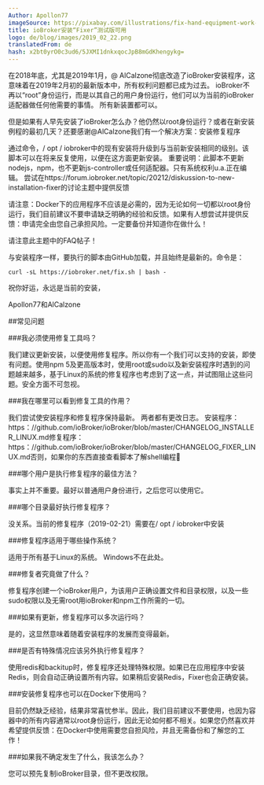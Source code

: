 ```yaml
---
Author: Apollon77
imageSource: https://pixabay.com/illustrations/fix-hand-equipment-work-sticker-2694108/
title: ioBroker安装“Fixer”测试版可用
logo: de/blog/images/2019_02_22.png
translatedFrom: de
hash: x2bt0yrO0c3ud6/5JXMI1dnkxqocJpB8mGdKhengykg=
---
```

在2018年底，尤其是2019年1月，@ AlCalzone彻底改造了ioBroker安装程序，这意味着在2019年2月初的最新版本中，所有权利问题都已成为过去。 ioBroker不再以“root”身份运行，而是以其自己的用户身份运行，他们可以为当前的ioBroker适配器做任何他需要的事情。
所有新装置都可以。
<!-- SOURCE: 698554 Ende 2018 und vor allem im Januar 2019 hat @AlCalzone den ioBroker Installer komplett überarbeitet und damit gehören in den inzwischen aktuellen Version von Anfang Februar 2019 auch alle Rechteprobleme der Vergangenheit. ioBroker läuft damit nicht mehr als "root" sondern unter einem eigenen User der alles darf was er für die aktuellen ioBroker Adapter können muss.
Für alle neuen Installation ist also alles bestens. -->

但是如果有人早先安装了ioBroker怎么办？他仍然以root身份运行？或者在新安装例程的最初几天？还要感谢@AlCalzone我们有一个解决方案：安装修复程序
<!-- SOURCE: 627535 Was ist aber wenn jemand ioBroker früher installiert hat? Er noch als root läuft? Oder in den ersten Tagen der neuen Installationsroutine?
Auch dafür haben wir jetzt dank @AlCalzone eine Lösung: den Installation-Fixer -->

通过命令，/ opt / iobroker中的现有安装将升级到与当前新安装相同的级别。该脚本可以在将来反复使用，以便在这方面更新安装。
重要说明：此脚本不更新nodejs，npm，也不更新js-controller或任何适配器。只有系统权利u.a.正在编辑。
尝试在https://forum.iobroker.net/topic/20212/diskussion-to-new-installation-fixer的讨论主题中提供反馈
<!-- SOURCE: 85787 Mittels einem Kommando wird eine bestehende Installation in /opt/iobroker auf den gleichen Stand gebracht wie eine aktuelle neue Installation. Das Skript kann auch in Zukunft immer wieder genutzt werden um die Installation diesbezüglich zu Aktualisieren.
Wichtig: Diese Skript aktualisiert weder nodejs, npm noch js-controller oder irgend einen Adapter. Nur die Systemrechte u.a. werden bearbeitet.
Versucht es und gebt Feedback im Diskussionsthread unter https://forum.iobroker.net/topic/20212/diskussion-zum-neuen-installation-fixer -->

请注意：Docker下的应用程序不应该是必需的，因为无论如何一切都以root身份运行，我们目前建议不要申请缺乏明确的经验和反馈。如果有人想尝试并提供反馈：申请完全由您自己承担风险。一定要备份并知道你在做什么！
<!-- SOURCE: 472279 Bitte beachten: Anwendung unter Docker sollte, weil eh alles als root läuft, nicht nötig sein und wir raten aktuell mangels klarer Erfahrungen und Feedback von einer Anwendung ab. Falls es doch jemand versuchen will und Feedback geben will: Anwendung komplett auf eigene Gefahr. Unbedingt vorher ein Backup machen und wissen was man tut! -->

请注意此主题中的FAQ帖子！
<!-- SOURCE: 907956 Bitte beachtet den FAQ Post in diesem Thread! -->

与安装程序一样，要执行的脚本由GitHub加载，并且始终是最新的。命令是：
<!-- SOURCE: 18596 Das auszuführende Skript wird, wie beim Installer auch, von GitHub geladen und ist so immer aktuell. Der Befehl lautet: -->

```curl -sL https://iobroker.net/fix.sh | bash -```
<!-- ID: 564657 -->

祝你好运，永远是当前的安装，
<!-- SOURCE: 681199 Viel Erfolg und immer eine aktuelle Installation, -->

Apollon77和AlCalzone
<!-- SOURCE: 274782 Apollon77 & AlCalzone -->

##常见问题
<!-- SOURCE: 157135 ## FAQ -->
###我必须使用修复工具吗？
<!-- SOURCE: 616243 ### Muss man den Fixer nutzen? -->
我们建议更新安装，以便使用修复程序。所以你有一个我们可以支持的安装，即使有问题。使用npm 5及更高版本时，使用root或sudo以及新安装程序时遇到的问题越来越多，基于Linux的系统的修复程序也考虑到了这一点，并试图阻止这些问题。安全方面不可忽视。
<!-- SOURCE: 904594 Wir empfehlen die Installation zu aktualisieren und daher den Fixer zu nutzen. Damit habt Ihr eine Installation die wir auch supporten können falls es Probleme gibt. Mit npm 5 und höher gab es immer mehr Probleme wenn mit root oder sudo gearbeitet wird und der neue Installer und damit auf der Fixer sind für Linux-basierte Systeme tragen dem Rechnung und versuchen diese Probleme zu verhindern. Und die Sicherheitsaspekte sind auch nicht zu vernachlässigen. -->

###我在哪里可以看到修复工具的作用？
<!-- SOURCE: 146417 ### Wo kann ich sehen was der Fixer alles macht? -->
我们尝试使安装程序和修复程序保持最新。
两者都有更改日志。
安装程序：https：//github.com/ioBroker/ioBroker/blob/master/CHANGELOG_INSTALLER_LINUX.md修复程序：https：//github.com/ioBroker/ioBroker/blob/master/CHANGELOG_FIXER_LINUX.md否则，如果你的东西直接查看脚本了解shell编程🙂
<!-- SOURCE: 819446 Wir versuchen den Installer und Fixer immer aktuell zu halten.
Beide haben auch ein Changelog.
Installer: https://github.com/ioBroker/ioBroker/blob/master/CHANGELOG_INSTALLER_LINUX.md
Fixer: https://github.com/ioBroker/ioBroker/blob/master/CHANGELOG_FIXER_LINUX.md
Ansonsten das Skript direkt ansehen wenn Ihr etwas von Shell-Programmierung versteht 🙂 -->

###哪个用户是执行修复程序的最佳方法？
<!-- SOURCE: 63513 ### Als welcher Benutzer führt man den Fixer am besten aus? -->
事实上并不重要。最好以普通用户身份进行，之后您可以使用它。
<!-- SOURCE: 365991 Es ist faktisch egal. Am besten führe es als normaler Benutzer aus, dann kannst Du danach
auch damit arbeiten. -->

###哪个目录最好执行修复程序？
<!-- SOURCE: 614375 ### In welchem Verzeichnis führt man den Fixer am besten aus? -->
没关系。当前的修复程序（2019-02-21）需要在/ opt / iobroker中安装
<!-- SOURCE: 244879 Es ist auch egal. Der aktuelle Fixer (2019-02-21) erwartet die Installation in /opt/iobroker -->

###修复程序适用于哪些操作系统？
<!-- SOURCE: 78652 ### Für welche Betriebssysteme gilt der Fixer? -->
适用于所有基于Linux的系统。 Windows不在此处。
<!-- SOURCE: 254026 Für alle Linux-basierte Systeme. Windows ist hier nicht abgedeckt. -->

###修复者究竟做了什么？
<!-- SOURCE: 274041 ### Was genau tut der Fixer? -->
修复程序创建一个ioBroker用户，为该用户正确设置文件和目录权限，以及一些sudo权限以及无需root用ioBroker和npm工作所需的一切。
<!-- SOURCE: 601737 Der Fixer legt einen ioBroker Benutzer an, setzt Datei- und Verzeichnis Rechte korrekt für diesen User und ebenso einige Sudo-Rechte und alles was gebraucht wird um ohne Root mit ioBroker und npm arbeiten zu können. -->

###如果有更新，修复程序可以多次运行吗？
<!-- SOURCE: 386131 ### Kann der Fixer mehrfach ausgeführt werden wenn es Updates gibt? -->
是的，这显然意味着随着安装程序的发展而变得最新。
<!-- SOURCE: 412302 Ja und das ist explizit so gedacht um bei Weiterentwicklung des Installers immer aktuell bleiben zu können. -->

###是否有特殊情况应该另外执行修复程序？
<!-- SOURCE: 168877 ### Gibt es spezielle Situationen wo der Fixer zusätzlich ausgeführt werden sollte? -->
使用redis和backitup时，修复程序还处理特殊权限。如果已在应用程序中安装Redis，则会自动正确设置所有内容。如果稍后安装Redis，Fixer也会正确安装。
<!-- SOURCE: 897908 Der Fixer behandelt auch spezielle Rechte wenn redis und backitup genutzt wird. Falls Redis bei der Anwendung bereits installiert ist wird alles automatisch korrekt gesetzt. Falls Redis später installiert wird setzt der Fixer auch dazu alles korrekt. -->

###安装修复程序也可以在Docker下使用吗？
<!-- SOURCE: 178761 ### Kann der Installations-Fixer auch unter Docker eingesetzt werden? -->
目前仍然缺乏经验，结果非常喜忧参半。因此，我们目前建议不要使用，也因为容器中的所有内容通常以root身份运行，因此无论如何都不相关。如果您仍然喜欢并希望提供反馈：在Docker中使用需要您自担风险，并且无需备份和了解您的工作！
<!-- SOURCE: 608131 Aktuell liegen noch wenige Erfahrungen vor und die Ergebnisse sind sehr gemischt. Wir raten daher aktuell von einem Einsatz ab, auch da im Container meist alles als root läuft und daher eh nicht relevant ist. Wer dennoch mag und Feedback geben will: Einsatz in Docker auf eigene Gefahr und NIE ohne Backup und Wissen was man tut! -->

###如果我不确定发生了什么，我该怎么办？
<!-- SOURCE: 622505 ### Was kann ich tun wenn ich nicht sicher bin das was schieff geht? -->
您可以预先复制ioBroker目录，但不更改权限。
<!-- SOURCE: 938847 Du kannst das ioBroker Verzeichnis vorher einfach kopieren, wobei ausser Berechtigungen nichts geändert wird. -->